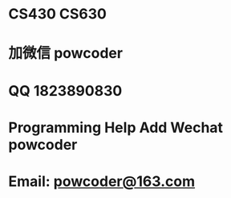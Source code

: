 # CS430 CS630
# 加微信 powcoder

# QQ 1823890830

# Programming Help Add Wechat powcoder

# Email: powcoder@163.com

